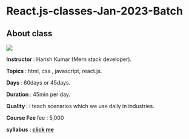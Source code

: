 <h1> <b>React.js-classes-Jan-2023-Batch</b></h1>

<h2><b>About class</b></h2>

<p> 
  <img src="https://github.com/harishkumarforeverr/React.js-classes-Jan-2023-Batch" >
</p>

<p> <b> Instructor </b> : Harish Kumar (Mern stack developer).</p>

<p> <b> Topics </b> : html, css , javascript, react.js.</p>

<p> <b> Days </b> : 60days or 45days.</p>

<p> <b> Duration </b>: 45min per day.</p>

<p> <b> Quality </b>: i teach scenarios which we use daily in industries.</p>

<p> <b> Course Fee </b> fee : 5,000</p>

<p> <b> syllabus : <a href="./topics.md">click me</a></b>  </p>
